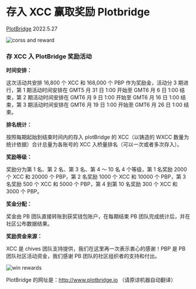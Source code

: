# 存入 XCC 赢取奖励 Plotbridge

[PlotBridge](https://app.plotbridge.io/) 2022.5.27

![corss and reward](/images/activeimg/cross-zh.jpg)

### 存 XCC 入 PlotBridge 奖励活动

**时间安排：**

这次活动共安排 16,800 个 XCC 和 168,000 个 PBP 作为奖励金，活动分 3 期进行，第 1 期活动时间安排在 GMT5 月 31 日 1:00 开始至 GMT6 月 6 日 1:00 结束，第 2 期活动时间安排在 GMT6 月 9 日 1:00 开始至 GMT6 月 16 日 1:00 结束，第 3 期活动时间安排在 GMT6 月 19 日 1:00 开始至 GMT6 月 26 日 1:00 结束。

**排名统计：**

按照每期起始到结束时间内的存入 plotBridge 的 XCC（以铸造的 WXCC 数量为统计依据）合计总量为各账号的 XCC 入桥量排名（可以一次或者多次存入）。

**奖励等级：**

奖励分为第 1 名、第 2 名、第 3 名、第 4 ～ 10 名 4 个等级，第 1 名奖励 2000 个 XCC 和 20000 个 PBP，第 2 名奖励 1000 个 XCC 和 10000 个 PBP，第 3 名奖励 500 个 XCC 和 5000 个 PBP，第 4 到第 10 名奖励 300 个 XCC 和 3000 个 PBP。

**奖金分配：**

奖金由 PB 团队直接转账到获奖钱包账户，在每期结束 PB 团队完成统计后，并在社区公布数据结果。

**奖励资金来源：**

XCC 是 chives 团队支持提供，我们在这里再一次表示衷心的感谢！PBP 是 PB 团队社区活动资金，我们感谢 PB 团队的社区组织者的支持和付出。

![win rewards](/images/activeimg/active1-zh.jpg)

PlotBridge 的网址是：http://www.plotbridge.io
（请原谅机器自动翻译）
